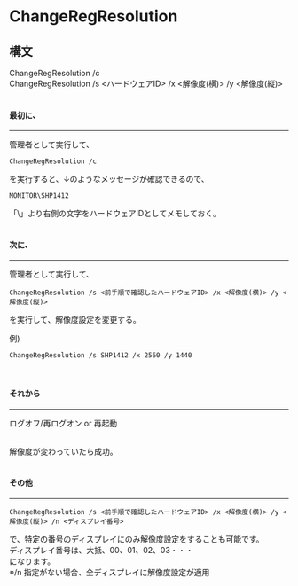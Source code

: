﻿# ChangeRegResolution

## 構文
ChangeRegResolution /c<br>
ChangeRegResolution /s <ハードウェアID> /x <解像度(横)> /y <解像度(縦)>
<br>
<br>

#### 最初に、
---
管理者として実行して、
```
ChangeRegResolution /c
```
を実行すると、↓のようなメッセージが確認できるので、
```
MONITOR\SHP1412
```
「\」より右側の文字をハードウェアIDとしてメモしておく。
<br>
<br>

#### 次に、
---
管理者として実行して、
```
ChangeRegResolution /s <前手順で確認したハードウェアID> /x <解像度(横)> /y <解像度(縦)>
```
を実行して、解像度設定を変更する。

例)
```
ChangeRegResolution /s SHP1412 /x 2560 /y 1440
```
<br>

#### それから
---
ログオフ/再ログオン
or
再起動
<br>
<br>

解像度が変わっていたら成功。
<br>
<br>

#### その他
---
```
ChangeRegResolution /s <前手順で確認したハードウェアID> /x <解像度(横)> /y <解像度(縦)> /n <ディスプレイ番号>
```
で、特定の番号のディスプレイにのみ解像度設定をすることも可能です。<br>
ディスプレイ番号は、大抵、00、01、02、03・・・<br>
になります。<br>
※/n 指定がない場合、全ディスプレイに解像度設定が適用<br>